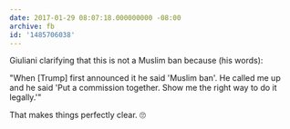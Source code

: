 ```yaml
---
date: 2017-01-29 08:07:18.000000000 -08:00
archive: fb
id: '1485706038'
---
```


Giuliani clarifying that this is not a Muslim ban because (his words):

"When [Trump] first announced it he said 'Muslim ban'. He called me up and he said 'Put a commission together. Show me the right way to do it legally.'"

That makes things perfectly clear. 🙄
